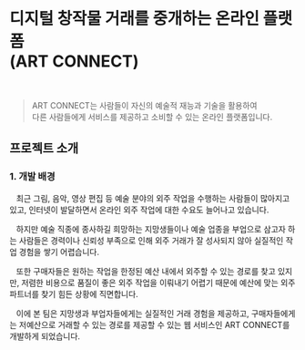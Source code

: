 # 디지털 창작물 거래를 중개하는 온라인 플랫폼 <br/> (ART CONNECT)

<br/>

> ART CONNECT는 사람들이 자신의 예술적 재능과 기술을 활용하여 <br/>
> 다른 사람들에게 서비스를 제공하고 소비할 수 있는 온라인 플랫폼입니다.

## 프로젝트 소개

### 1. 개발 배경

&nbsp;&nbsp; 최근 그림, 음악, 영상 편집 등 예술 분야의 외주 작업을 수행하는 사람들이 많아지고 있고, 인터넷이 발달하면서 온라인 외주 작업에 대한 수요도 늘어나고 있습니다.

&nbsp;&nbsp; 하지만 예술 직종에 종사하길 희망하는 지망생들이나 예술 업종을 부업으로 삼고자 하는 사람들은 경력이나 신뢰성 부족으로 인해 외주 거래가 잘 성사되지 않아 실질적인 작업 경험을 쌓기 어렵습니다.

&nbsp;&nbsp; 또한 구매자들은 원하는 작업을 한정된 예산 내에서 외주할 수 있는 경로를 찾고 있지만, 저렴한 비용으로 품질이 좋은 외주 작업을 이뤄내기 어렵기 때문에 예산에 맞는 외주 파트너를 찾기 힘든 상황에 직면합니다.

&nbsp;&nbsp; 이에 본 팀은 지망생과 부업자들에게는 실질적인 거래 경험을 제공하고, 구매자들에게는 저예산으로 거래할 수 있는 경로를 제공할 수 있는 웹 서비스인 ART CONNECT를 개발하게 되었습니다.
